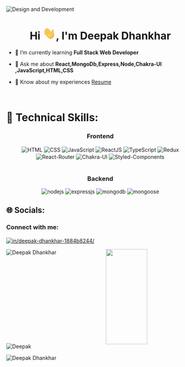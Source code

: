 
![Design and Development](https://live.staticflickr.com/65535/51350239267_54560763e6_b.jpg)

<p  align="center" I'm a passionate learner who's always willing to learn </p>

 <h1 align="center">Hi <img src="https://raw.githubusercontent.com/ABSphreak/ABSphreak/master/gifs/Hi.gif" width="35">, I'm Deepak Dhankhar
<!-- <img src="https://camo.githubusercontent.com/21b63a4860ebfb71dca6e05e9898f5bb6569739761db816f05e92619d88696c6/68747470733a2f2f6769746875622d726561646d652d73747265616b2d73746174732e6865726f6b756170702e636f6d2f3f757365723d44656570616b31303935267468656d653d7265616374"  /> -->
   </h1>
   
<!-- - 🔭 I’m currently working on **DSA**
 -->
- 🌱 I’m currently learning **Full Stack Web Developer**

<!-- - 👨‍💻 All of my projects are available at [erGaurav13.github.io](https://erGaurav13.github.io/) -->

- 💬 Ask me about **React,MongoDb,Express,Node,Chakra-UI ,JavaScript,HTML,CSS**

<!-- - 📫 How to reach me **ddhankhar999@gmail.com** -->

- 📄 Know about my experiences [Resume](https://drive.google.com/file/d/1arPllevTAd65ylIDQccpJrwS0GY3n6mc/view?usp=drive_link)
<!--    Know more about me https://Deepak1095.github.io/ -->
<!-- <p align="center"><img src="https://github-profile-trophy.vercel.app/?username=Deepak1095" alt="DeepakDhankhar" /> </p> -->
</br>

# 🥇 Technical Skills:
 <div align="center"><h3 align="center">Frontend</h3>
<img src="https://img.shields.io/badge/html5-%23E34F26.svg?style=for-the-badge&logo=html5&logoColor=white" align="center" alt="HTML">
<img src = "https://img.shields.io/badge/css3-%231572B6.svg?style=for-the-badge&logo=css3&logoColor=white" align="center" alt="CSS">
<img src ="https://img.shields.io/badge/javascript-%23323330.svg?style=for-the-badge&logo=javascript&logoColor=%23F7DF1E" align="center" alt="JavaScript">
<img src="https://img.shields.io/badge/React-20232A?style=for-the-badge&logo=react&logoColor=61DAFB"  align="center" alt="ReactJS" />
<img src='https://img.shields.io/badge/typescript-%23007ACC.svg?style=for-the-badge&logo=typescript&logoColor=white' align='center' alt='TypeScript' />
<img src="https://img.shields.io/badge/Redux-593D88?style=for-the-badge&logo=redux&logoColor=white"  align="center" alt="Redux" />
<img src="https://img.shields.io/badge/React_Router-CA4245?style=for-the-badge&logo=react-router&logoColor=white"  align="center" alt="React-Router" />
<img src = "https://img.shields.io/badge/chakra ui-%234ED1C5.svg?style=for-the-badge&logo=chakraui&logoColor=white" align="center" alt="Chakra-UI"/>
<img src = "https://img.shields.io/badge/styledcomponents-DB7093.svg?style=for-the-badge&logo=styled-components&logoColor=white" align="center" alt="Styled-Components"/> 
</div>

</br>

 <div align="center"><h3 align="center">Backend</h3> 
<img src="https://nodejs.org/static/images/logo.svg" alt="nodejs" />
<img width="10%" src="https://expressjs.com/images/express-facebook-share.png" alt="expressjs"/>
<img style={width:"10%"} src="https://img.shields.io/badge/MongoDB-4EA94B?style=for-the-badge&logo=mongodb&logoColor=white" alt="mongodb"/>
<img src="https://img.shields.io/badge/Mongoose-FB1911.svg?style=for-the-badge&logoColor=white" alt="mongoose"/>
</div>

<div>

## 🌐 Socials:
<h3 align="left">Connect with me:</h3>
<p align="left">
      <a href="https://www.linkedin.com/in/deepak-dhankhar-1884b8244/" target="blank"><img align="center" src="https://raw.githubusercontent.com/rahuldkjain/github-profile-readme-generator/master/src/images/icons/Social/linked-in-alt.svg" alt="in/deepak-dhankhar-1884b8244/" height="30" width="40" /></a>
 </p>
  <img align="left" src="https://github-readme-streak-stats.herokuapp.com/?user=Deepak1095&theme=react" alt="Deepak Dhankhar" height="250px" width="47%" />
  <img align="right" src="https://github-readme-stats.vercel.app/api?username=Deepak1095&show_icons=true&theme=react" height="255px" width="47%"/>
<div>
<p><img align="center" src="https://github-readme-stats.vercel.app/api/top-langs?username=Deepak1095&show_icons=true&locale=en&layout=compact&bg_color=000000&title_color=ffffff&text_color=ffffff" alt="Deepak" /></p>

<p align="left"> <img src="https://komarev.com/ghpvc/?username=Deepak1095&label=Profile%20views&color=0e75b6&style=flat" alt="Deepak Dhankhar" /> </p>



